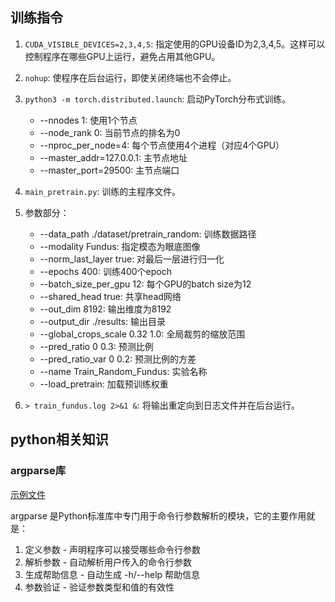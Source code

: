 ## 训练指令
1. `CUDA_VISIBLE_DEVICES=2,3,4,5`: 指定使用的GPU设备ID为2,3,4,5。这样可以控制程序在哪些GPU上运行，避免占用其他GPU。

2. `nohup`: 使程序在后台运行，即使关闭终端也不会停止。

3. `python3 -m torch.distributed.launch`: 启动PyTorch分布式训练。
    - --nnodes 1: 使用1个节点
    - --node_rank 0: 当前节点的排名为0
    - --nproc_per_node=4: 每个节点使用4个进程（对应4个GPU）
    - --master_addr=127.0.0.1: 主节点地址
    - --master_port=29500: 主节点端口

4. `main_pretrain.py`: 训练的主程序文件。

5. 参数部分：
    - --data_path ./dataset/pretrain_random: 训练数据路径
    - --modality Fundus: 指定模态为眼底图像
    - --norm_last_layer true: 对最后一层进行归一化
    - --epochs 400: 训练400个epoch
    - --batch_size_per_gpu 12: 每个GPU的batch size为12
    - --shared_head true: 共享head网络
    - --out_dim 8192: 输出维度为8192
    - --output_dir ./results: 输出目录
    - --global_crops_scale 0.32 1.0: 全局裁剪的缩放范围
    - --pred_ratio 0 0.3: 预测比例
    - --pred_ratio_var 0 0.2: 预测比例的方差
    - --name Train_Random_Fundus: 实验名称
    - --load_pretrain: 加载预训练权重


6. `> train_fundus.log 2>&1 &`: 将输出重定向到日志文件并在后台运行。

## python相关知识
### argparse库
[示例文件](draft.py)

argparse 是Python标准库中专门用于命令行参数解析的模块，它的主要作用就是：

1. 定义参数 - 声明程序可以接受哪些命令行参数
2. 解析参数 - 自动解析用户传入的命令行参数
3. 生成帮助信息 - 自动生成 -h/--help 帮助信息
4. 参数验证 - 验证参数类型和值的有效性